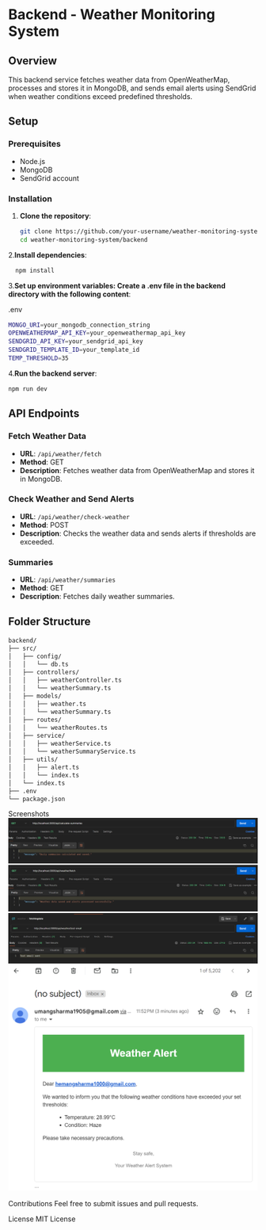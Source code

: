 # Backend - Weather Monitoring System

## Overview
This backend service fetches weather data from OpenWeatherMap, processes and stores it in MongoDB, and sends email alerts using SendGrid when weather conditions exceed predefined thresholds.

## Setup

### Prerequisites
- Node.js
- MongoDB
- SendGrid account

### Installation

1. **Clone the repository**:
   ```bash
   git clone https://github.com/your-username/weather-monitoring-system.git
   cd weather-monitoring-system/backend
2.**Install dependencies**:
```bash
  npm install
```
3.**Set up environment variables: Create a .env file in the backend directory with the following content**:

.env
```bash
MONGO_URI=your_mongodb_connection_string
OPENWEATHERMAP_API_KEY=your_openweathermap_api_key
SENDGRID_API_KEY=your_sendgrid_api_key
SENDGRID_TEMPLATE_ID=your_template_id
TEMP_THRESHOLD=35
```
4.**Run the backend server**:

```bash
npm run dev
```
## API Endpoints

### Fetch Weather Data
- **URL**: `/api/weather/fetch`
- **Method**: GET
- **Description**: Fetches weather data from OpenWeatherMap and stores it in MongoDB.

### Check Weather and Send Alerts
- **URL**: `/api/weather/check-weather`
- **Method**: POST
- **Description**: Checks the weather data and sends alerts if thresholds are exceeded.

### Summaries
- **URL**: `/api/weather/summaries`
- **Method**: GET
- **Description**: Fetches daily weather summaries.

## Folder Structure
```plaintext
backend/
├── src/
│   ├── config/
│   │   └── db.ts
│   ├── controllers/
│   │   ├── weatherController.ts
│   │   └── weatherSummary.ts
│   ├── models/
│   │   ├── weather.ts
│   │   └── weatherSummary.ts
│   ├── routes/
│   │   └── weatherRoutes.ts
│   ├── service/
│   │   ├── weatherService.ts
│   │   └── weatherSummaryService.ts
│   ├── utils/
│   │   ├── alert.ts
│   │   └── index.ts
│   └── index.ts
├── .env
└── package.json
```
Screenshots
![calculating summaries](https://github.com/Umang-Sharma1/weather-alerting/blob/main/Screenshot%202024-10-21%20235416.png)
![Fetching weather and sending alerts](https://github.com/Umang-Sharma1/weather-alerting/blob/main/Screenshot%202024-10-21%20235331.png)
![Weather Data Alert sent successful](https://github.com/Umang-Sharma1/weather-alerting/blob/main/Screenshot%202024-10-21%20235153.png)
![Alert showing on gmail](https://github.com/Umang-Sharma1/weather-alerting/blob/main/Screenshot%202024-10-21%20235626.png)

Contributions
Feel free to submit issues and pull requests.

License
MIT License
